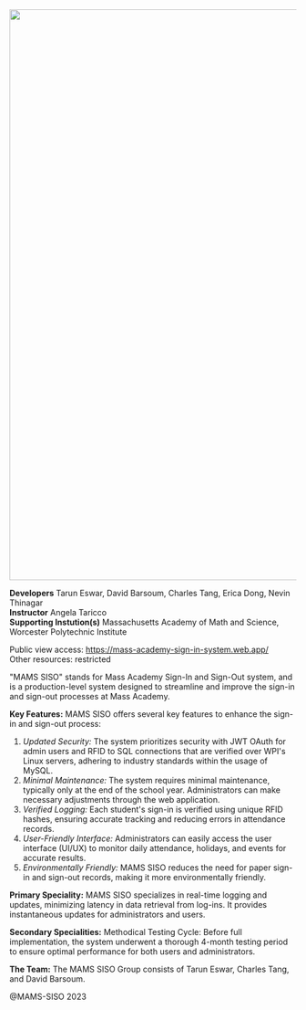 <img src="https://firebasestorage.googleapis.com/v0/b/mass-academy-sign-in-system.appspot.com/o/MAMS%20SISO%20(4).svg?alt=media&token=b21717a9-aa23-4b1e-b7ea-e8cb320930ce" width="1000">



**Developers** Tarun Eswar, David Barsoum, Charles Tang, Erica Dong, Nevin Thinagar <br>
**Instructor** Angela Taricco <br>
**Supporting Instution(s)** Massachusetts Academy of Math and Science, Worcester Polytechnic Institute

Public view access: https://mass-academy-sign-in-system.web.app/ <br>
Other resources: restricted

"MAMS SISO" stands for Mass Academy Sign-In and Sign-Out system, and is a production-level system designed to streamline and improve the sign-in and sign-out processes at Mass Academy.

**Key Features:**
MAMS SISO offers several key features to enhance the sign-in and sign-out process:

1. _Updated Security:_ The system prioritizes security with JWT OAuth for admin users and RFID to SQL connections that are verified over WPI's Linux servers, adhering to industry standards within the usage of MySQL.
2. _Minimal Maintenance:_ The system requires minimal maintenance, typically only at the end of the school year. Administrators can make necessary adjustments through the web application.
3. _Verified Logging:_ Each student's sign-in is verified using unique RFID hashes, ensuring accurate tracking and reducing errors in attendance records.
4. _User-Friendly Interface:_ Administrators can easily access the user interface (UI/UX) to monitor daily attendance, holidays, and events for accurate results.
5. _Environmentally Friendly:_ MAMS SISO reduces the need for paper sign-in and sign-out records, making it more environmentally friendly.

**Primary Speciality:**
MAMS SISO specializes in real-time logging and updates, minimizing latency in data retrieval from log-ins. It provides instantaneous updates for administrators and users.

**Secondary Specialities:**
Methodical Testing Cycle: Before full implementation, the system underwent a thorough 4-month testing period to ensure optimal performance for both users and administrators.

**The Team:**
The MAMS SISO Group consists of Tarun Eswar, Charles Tang, and David Barsoum.
    
@MAMS-SISO 2023

